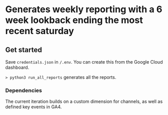 # Generates weekly reporting with a 6 week lookback ending the most recent saturday

## Get started

Save `credentials.json` in `/.env`. You can create this from the Google Cloud dashboard.

`> python3 run_all_reports` generates all the reports.

### Dependencies

The current iteration builds on a custom dimension for channels, as well as defined key events in GA4.
